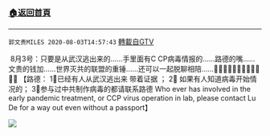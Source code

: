 ﻿###  [:house:返回首頁](https://github.com/ourhimalayas/txt)
---

`郭文贵MILES 2020-08-03T14:57:43` [轉載自GTV](https://gtv.org/web/#/UserInfo/5e596957357cc612d35a8044)

 8月3号：只要是从武汉逃出来的……手里面有C CP病毒情报的……路德的嘴……文贵的钱加……世界灭共的联盟的重锤……还可以一起脱聊相陪……🙏🙏🙏🙏🙏🙏😍😍😍😁😁😁
【路德：
1⃣已经有人从武汉逃出来 带着证据 ；
2⃣ 如果有人知道病毒开始情况的；
3⃣参与过中共制作病毒的都请联系路德
Who ever has involved in the early pandemic treatment, or CCP virus operation in lab, please contact Lu De for a way out even without a passport】

![](https://filegroup.gtv.org/cdn-cgi/image/width=600/https://filegroup.gtv.org/group3/default/20200803/14/57/0/df0fdca93db0ea328787b0a51f61ca38.png)
